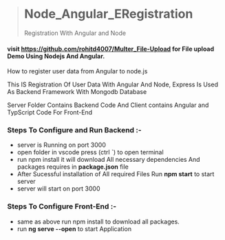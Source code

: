># Node_Angular_ERegistration
>Registration With Angular and Node 
#### visit https://github.com/rohitd4007/Multer_File-Upload for File upload Demo Using Nodejs And Angular.
How to register user data from Angular to node.js

This IS Registration Of User Data With Angular And Node, Express Is Used As Backend Framework With Mongodb Database

Server Folder Contains Backend Code And Client contains Angular and TypScript Code For Front-End

### Steps To Configure and Run Backend :-

* server is Running on port 3000
* open folder in vscode press (ctrl `) to open terminal
* run npm install it will download All necessary dependencies And packages requires in **package.json** file
* After Sucessful installation of All required Files Run **npm start** to start server
* server will start on port 3000


### Steps To Configure Front-End :-

* same as above run npm install to download all packages.
* run **ng serve --open** to start Application








